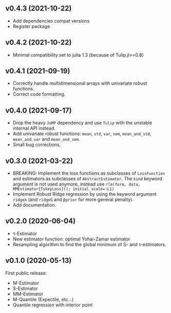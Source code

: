 v0.4.3 (2021-10-22)
-------------------
* Add dependencies compat versions
* Register package

v0.4.2 (2021-10-22)
-------------------
* Minimal compatibility set to julia 1.3 (because of Tulip.jl>=0.8)

v0.4.1 (2021-09-19)
-------------------
* Correctly handle multidimensional arrays with univariate robust functions.
* Correct code formatting.

v0.4.0 (2021-09-17)
-------------------
* Drop the heavy `JuMP` dependency and use `Tulip` with the unstable internal API instead.
* Add univariate robust functions: `mean`, `std`, `var`, `sem`, `mean_and_std`, `mean_and_var` and `mean_and_sem`.
* Small bug corrections.

v0.3.0 (2021-03-22)
-------------------
* BREAKING: Implement the loss functions as subclasses of `LossFunction` and estimators as subclasses of `AbstractEstimator`.
The `kind` keyword argument is not used anymore, instead use `rlm(form, data, MMEstimator{TukeyLoss}(); initial_scale=:L1)`
* Implement Robust Ridge regression by using the keyword argument `ridgeλ` (and `ridgeG` and `βprior` for more general penalty).
* Add documentation.

v0.2.0 (2020-06-04)
-------------------
* τ-Estimator
* New estimator function: optimal Yohai-Zamar estimator
* Resampling algorithm to find the global minimum of S- and τ-estimators.

v0.1.0 (2020-05-13)
-------------------
First public release:
* M-Estimator
* S-Estimator
* MM-Estimator
* M-Quantile (Expectile, etc...)
* Quantile regression with interior point
